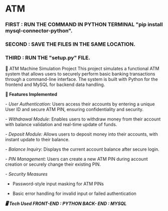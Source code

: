 # ATM
### FIRST : RUN THE COMMAND IN PYTHON TERMINAL "pip install mysql-connector-python".
### SECOND : SAVE THE FILES IN THE SAME LOCATION.
### THIRD : RUN THE "setup.py" FILE.

🏦 ATM Machine Simulation Project
This project simulates a functional ATM system that allows users to securely perform basic banking transactions through a command-line interface. The system is built with Python for the frontend and MySQL for backend data handling.

**🔧 Features Implemented**

*- User Authentication:* Users access their accounts by entering a unique User ID and secure ATM PIN, ensuring confidentiality and security.

*- Withdrawal Module:* Enables users to withdraw money from their account with balance validation and real-time update of funds.

*- Deposit Module:* Allows users to deposit money into their accounts, with instant update to their balance.

*- Balance Inquiry:* Displays the current account balance after secure login.

*- PIN Management:* Users can create a new ATM PIN during account creation or securely change their existing PIN.

*- Security Measures*

- Password-style input masking for ATM PINs

- Basic error handling for invalid input or failed authentication

***🖥️ Tech Used
FRONT-END : PYTHON
BACK- END : MYSQL***
